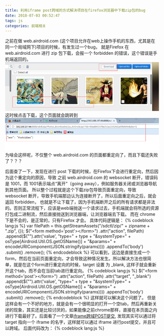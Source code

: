 ```yaml
---
title: 利用iframe post跨域的方式解决项目在firefox浏览器中下载zip包的bug
date: 2018-07-03 00:52:47
tags: js
categories: 前端相关
---
```

之前在做 web.airdroid.com (这个项目允许在web上操作手机的东西，尤其是在同一个局域网下)项目的时候，有发生过一个bug， 就是Firefox 在 web.airdroid.com 进行 zip 包下载，会报一个 forbidden 的错误，这个错误是手机端返回的。
![1](iframe-post/1.png)
这时候点击下载，这个页面就会跳转到
![1](iframe-post/2.png)
为啥会这样呢，不仅整个 web.airdroid.com 的页面都重定向了，而且下载还失败了？？？
<!--more-->
后面查了一下，发现在进行 post 下载的时候，在Firefox下会进行重定向，然后因为这个重定向的原因，导致 之前 web.airdroid.com 的 websocket 断开，错误码是 1001，而 1001表示端点“离开”（going away），例如服务器关闭或浏览器导航到其他页面。
所以整个过程就是这个下载zip包导致页面重定向，导致 websocket 断开，导致手机端那边认为连接断开了，所以后面重定向之后，就会返回 forbidden， 也就是不让下载了，因为手机端断开之后的所有请求都是非法的。否则正常流程下，应该是web端抛送一个请求过去，手机端就会将所选的资源打包成二进制流，然后直接抛送到浏览器端，让浏览器端去下载。
而在 chrome 下是不会的，是正常的，只有Firefox 才会。
具体代码逻辑是：
{% codeblock lang:js %}
var filePath = this.getStreamAssets("/sdctl/zip/" + zipname + ".zip", {});
$("<form method='post'></form>")
    .attr("action", filePath)
    .append($("<input type='hidden' name='data' />").attr('value', "type=" + type + "&systemType=" + osType[Airdroid.Util.OS.getOSName()] + "&params=" + encodeURIComponent(JSON.stringify(params))))
    .appendTo('body')
    .submit()
    .remove();
{% endcodeblock %}
可以看到，这边是直接生成一个form，然后在当前页面重定向，才会导致这种情况发生。所以解决方法也很简单，就是在这个form进行重定向的时候，target 设置 为 _blank, 这样子就会重新开这个tab，而不会在当前tab进行重定向。
{% codeblock lang:js %}
$("<form method='post'></form>")
    .attr("action", filePath)
    .attr("target", "_blank")
    .append($("<input type='hidden' name='data' />").attr('value', "type=" + type + "&systemType=" + osType[Airdroid.Util.OS.getOSName()] + "&params=" + encodeURIComponent(JSON.stringify(params))))
    .appendTo('body')
    .submit()
    .remove();
{% endcodeblock %}
这样就可以解决这个问题了。 但是这样会有一个不好的地方，就是会有一个很明显的打开一个空tab，然后再重新关闭的现象，其实还是比较讨厌的，如果能像之前chrome那样，直接在本页面之内进行下载最好了。后面看了一个文章[iframe跨域POST提交](https://www.cnblogs.com/webbest/p/7161174.html), 发现其实可以通过将target 指向一个 iframe 的名字，这样就可以通过 iframe 进行post提交，并且可以跨域。
后面代码改为：
{% codeblock lang:js %}
<iframe id="downloadFrame" name="downloadFrame" style="display:none" width="0" height="0" />

var filePath = this.getStreamAssets("/sdctl/zip/" + zipname + ".zip", {});
$("<form method='post'></form>")
    .attr("action", filePath)
        // 这边通过指向一个iframe进行下载，可以避免在Firefox打开一个新tab的情况
    .attr("target", "downloadFrame")
    .append($("<input type='hidden' name='data' />").attr('value', "type=" + type + "&systemType=" + osType[Airdroid.Util.OS.getOSName()] + "&params=" + encodeURIComponent(JSON.stringify(params))))
    .appendTo('body')
    .submit()
    .remove();
{% endcodeblock %}
这样就可以在本页面直接下载zip包了，而且是post，无论是chrome还是Firefox 都没有问题。
不过这样会有一个问题，就是如果当前连接断开了，那么就会下载失败，而且因为是在iframe下载的，所以会没有任何界面反馈，如果是上面那种_blank 的形式，至少还会弹出一个错误的新页面来提示用户下载失败。
![1](iframe-post/2.png)












